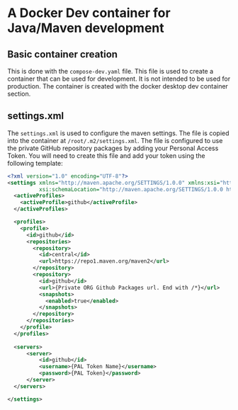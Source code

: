 # A Docker Dev container for Java/Maven development

## Basic container creation 

This is done with the `compose-dev.yaml` file. This file is used to create a container that can be used for development.  It is not intended to be used for production.  The container is created with the docker desktop dev container section. 

## settings.xml

The `settings.xml` is used to configure the maven settings. The file is copied into the container at `/root/.m2/settings.xml`. The file is configured to use the private GitHub repository packages by adding your Personal Access Token. You will need to create this file and add your token using the following template:

```xml
<?xml version="1.0" encoding="UTF-8"?>
<settings xmlns="http://maven.apache.org/SETTINGS/1.0.0" xmlns:xsi="http://www.w3.org/2001/XMLSchema-instance"
          xsi:schemaLocation="http://maven.apache.org/SETTINGS/1.0.0 http://maven.apache.org/xsd/settings-1.0.0.xsd">
  <activeProfiles>
    <activeProfile>github</activeProfile>
  </activeProfiles>

  <profiles>
    <profile>
      <id>github</id>
      <repositories>
        <repository>
          <id>central</id>
          <url>https://repo1.maven.org/maven2</url>
        </repository>
        <repository>
          <id>github</id>
          <url>{Private ORG Github Packages url. End with /*}</url>
          <snapshots>
            <enabled>true</enabled>
          </snapshots>
        </repository>
      </repositories>
    </profile>
  </profiles>
          
  <servers>
      <server>
          <id>github</id>
          <username>{PAL Token Name}</username>
          <password>{PAL Token}</password>
      </server>
  </servers>

</settings>

```